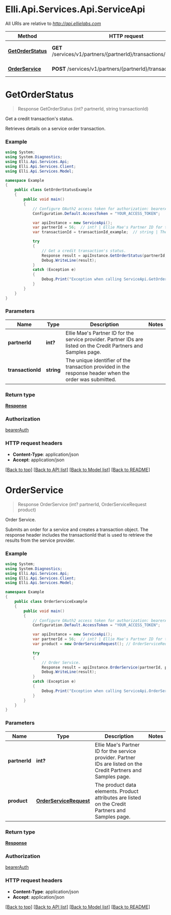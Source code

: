 # Elli.Api.Services.Api.ServiceApi

All URIs are relative to *http://api.ellielabs.com*

Method | HTTP request | Description
------------- | ------------- | -------------
[**GetOrderStatus**](ServiceApi.md#getorderstatus) | **GET** /services/v1/partners/{partnerId}/transactions/{transactionId} | Get a credit transaction&#39;s status.
[**OrderService**](ServiceApi.md#orderservice) | **POST** /services/v1/partners/{partnerId}/transactions | Order Service.


<a name="getorderstatus"></a>
# **GetOrderStatus**
> Response GetOrderStatus (int? partnerId, string transactionId)

Get a credit transaction's status.

Retrieves details on a service order transaction.

### Example
```csharp
using System;
using System.Diagnostics;
using Elli.Api.Services.Api;
using Elli.Api.Services.Client;
using Elli.Api.Services.Model;

namespace Example
{
    public class GetOrderStatusExample
    {
        public void main()
        {
            // Configure OAuth2 access token for authorization: bearerAuth
            Configuration.Default.AccessToken = "YOUR_ACCESS_TOKEN";

            var apiInstance = new ServiceApi();
            var partnerId = 56;  // int? | Ellie Mae's Partner ID for the service provider. Partner IDs are listed on the Credit Partners and Samples page.
            var transactionId = transactionId_example;  // string | The unique identifier of the transaction provided in the response header when the order was submitted.

            try
            {
                // Get a credit transaction's status.
                Response result = apiInstance.GetOrderStatus(partnerId, transactionId);
                Debug.WriteLine(result);
            }
            catch (Exception e)
            {
                Debug.Print("Exception when calling ServiceApi.GetOrderStatus: " + e.Message );
            }
        }
    }
}
```

### Parameters

Name | Type | Description  | Notes
------------- | ------------- | ------------- | -------------
 **partnerId** | **int?**| Ellie Mae&#39;s Partner ID for the service provider. Partner IDs are listed on the Credit Partners and Samples page. | 
 **transactionId** | **string**| The unique identifier of the transaction provided in the response header when the order was submitted. | 

### Return type

[**Response**](Response.md)

### Authorization

[bearerAuth](../README.md#bearerAuth)

### HTTP request headers

 - **Content-Type**: application/json
 - **Accept**: application/json

[[Back to top]](#) [[Back to API list]](../README.md#documentation-for-api-endpoints) [[Back to Model list]](../README.md#documentation-for-models) [[Back to README]](../README.md)

<a name="orderservice"></a>
# **OrderService**
> Response OrderService (int? partnerId, OrderServiceRequest product)

Order Service.

Submits an order for a service and creates a transaction object. The response header includes the transactionId that is used to retrieve the results from the service provider.

### Example
```csharp
using System;
using System.Diagnostics;
using Elli.Api.Services.Api;
using Elli.Api.Services.Client;
using Elli.Api.Services.Model;

namespace Example
{
    public class OrderServiceExample
    {
        public void main()
        {
            // Configure OAuth2 access token for authorization: bearerAuth
            Configuration.Default.AccessToken = "YOUR_ACCESS_TOKEN";

            var apiInstance = new ServiceApi();
            var partnerId = 56;  // int? | Ellie Mae's Partner ID for the service provider. Partner IDs are listed on the Credit Partners and Samples page.
            var product = new OrderServiceRequest(); // OrderServiceRequest | The product data elements. Product attributes are listed on the Credit Partners and Samples page.

            try
            {
                // Order Service.
                Response result = apiInstance.OrderService(partnerId, product);
                Debug.WriteLine(result);
            }
            catch (Exception e)
            {
                Debug.Print("Exception when calling ServiceApi.OrderService: " + e.Message );
            }
        }
    }
}
```

### Parameters

Name | Type | Description  | Notes
------------- | ------------- | ------------- | -------------
 **partnerId** | **int?**| Ellie Mae&#39;s Partner ID for the service provider. Partner IDs are listed on the Credit Partners and Samples page. | 
 **product** | [**OrderServiceRequest**](OrderServiceRequest.md)| The product data elements. Product attributes are listed on the Credit Partners and Samples page. | 

### Return type

[**Response**](Response.md)

### Authorization

[bearerAuth](../README.md#bearerAuth)

### HTTP request headers

 - **Content-Type**: application/json
 - **Accept**: application/json

[[Back to top]](#) [[Back to API list]](../README.md#documentation-for-api-endpoints) [[Back to Model list]](../README.md#documentation-for-models) [[Back to README]](../README.md)


